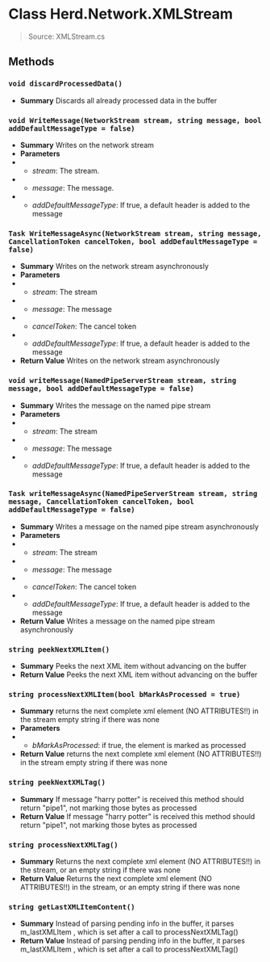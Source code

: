 # Class Herd.Network.XMLStream
> Source: XMLStream.cs
## Methods
### ``void discardProcessedData()``
* **Summary**
  Discards all already processed data in the buffer
### ``void WriteMessage(NetworkStream stream, string message, bool addDefaultMessageType = false)``
* **Summary**
  Writes on the network stream
* **Parameters**
* * _stream_: The stream.
* * _message_: The message.
* * _addDefaultMessageType_: If true, a default header is added to the message
### ``Task WriteMessageAsync(NetworkStream stream, string message, CancellationToken cancelToken, bool addDefaultMessageType = false)``
* **Summary**
  Writes on the network stream asynchronously
* **Parameters**
* * _stream_: The stream
* * _message_: The message
* * _cancelToken_: The cancel token
* * _addDefaultMessageType_: If true, a default header is added to the message
* **Return Value**
  Writes on the network stream asynchronously
### ``void writeMessage(NamedPipeServerStream stream, string message, bool addDefaultMessageType = false)``
* **Summary**
  Writes the message on the named pipe stream
* **Parameters**
* * _stream_: The stream
* * _message_: The message
* * _addDefaultMessageType_: If true, a default header is added to the message
### ``Task writeMessageAsync(NamedPipeServerStream stream, string message, CancellationToken cancelToken, bool addDefaultMessageType = false)``
* **Summary**
  Writes a message on the named pipe stream asynchronously
* **Parameters**
* * _stream_: The stream
* * _message_: The message
* * _cancelToken_: The cancel token
* * _addDefaultMessageType_: If true, a default header is added to the message
* **Return Value**
  Writes a message on the named pipe stream asynchronously
### ``string peekNextXMLItem()``
* **Summary**
  Peeks the next XML item without advancing on the buffer
* **Return Value**
  Peeks the next XML item without advancing on the buffer
### ``string processNextXMLItem(bool bMarkAsProcessed = true)``
* **Summary**
  returns the next complete xml element (NO ATTRIBUTES!!) in the stream empty string if there was none
* **Parameters**
* * _bMarkAsProcessed_: if true, the element is marked as processed
* **Return Value**
  returns the next complete xml element (NO ATTRIBUTES!!) in the stream empty string if there was none
### ``string peekNextXMLTag()``
* **Summary**
  If message "harry potter" is received this method should return "pipe1", not marking those bytes as processed
* **Return Value**
  If message "harry potter" is received this method should return "pipe1", not marking those bytes as processed
### ``string processNextXMLTag()``
* **Summary**
  Returns the next complete xml element (NO ATTRIBUTES!!) in the stream, or an empty string if there was none
* **Return Value**
  Returns the next complete xml element (NO ATTRIBUTES!!) in the stream, or an empty string if there was none
### ``string getLastXMLItemContent()``
* **Summary**
  Instead of parsing pending info in the buffer, it parses m_lastXMLItem , which is set after a call to processNextXMLTag()
* **Return Value**
  Instead of parsing pending info in the buffer, it parses m_lastXMLItem , which is set after a call to processNextXMLTag()
